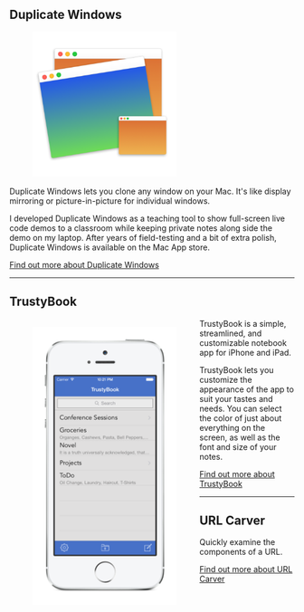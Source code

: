 ## Duplicate Windows
<figure><img src='/img/DW512x512@2x.png' width=256></figure>

Duplicate Windows lets you clone any window on your Mac. It's like display mirroring or picture-in-picture for individual windows.

I developed Duplicate Windows as a teaching tool to show full-screen live code demos to a classroom while keeping private notes along side the demo on my laptop. After years of field-testing and a bit of extra polish, Duplicate Windows is available on the Mac App store.

[Find out more about Duplicate Windows](duplicate-windows.html)

---

## TrustyBook
<figure style="float: left;"><img src='/img/TBSt.png' width=256></figure>

TrustyBook is a simple, streamlined, and customizable notebook app for iPhone and iPad.

TrustyBook lets you customize the appearance of the app to suit your tastes and needs. You can select the color of just about everything on the screen, as well as the font and size of your notes.

[Find out more about TrustyBook](trustybook.html)

---

## URL Carver

Quickly examine the components of a URL.

[Find out more about URL Carver](url-carver/)
